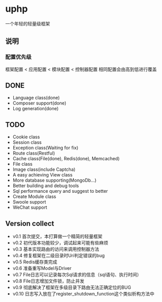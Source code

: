 # uphp 
一个年轻的轻量级框架

## 说明
### 配置优先级
框架配置 < 应用配置 < 模块配置 < 控制器配置
相同配置会由高到低进行覆盖

## DONE
+ Language class(done)
+ Composer support(done)
+ Log generation(done)

##  TODO
+ Cookie class
+ Session class
+ Exception class(Waiting for fix)
+ Route class(Restful)
+ Cache class(File(done), Redis(done), Memcached)
+ File class
+ Image class(include Captcha)
+ A easy achieving View class
+ More database supporting(MongoDb...)
+ Better building and debug tools
+ Sql performance query and suggest to better
+ Create Module class
+ Swoole support
+ WeChat support


## Version collect
+ v0.1 首次提交，本打算做一个精简的轻量框架
+ v0.2 初代版本功能较少，调试起来可能有些麻烦
+ v0.3 基本实现路由的访问来调用控制器方法
+ v0.4 修复框架在二级目录时Uri判定错误的bug
+ v0.5 Redis缓存类完成
+ v0.6 准备重写Model与Driver
+ v0.7 File日志可以记录每次Sql请求的信息（sql语句、执行时间）
+ v0.8 File日志增加文件锁，防止并发
+ v0.9 彻底解决了框架在多级目录下路由无法正确定位的BUG
+ v0.10 日志写入放在了register_shutdown_function这个类似析构方法中 
